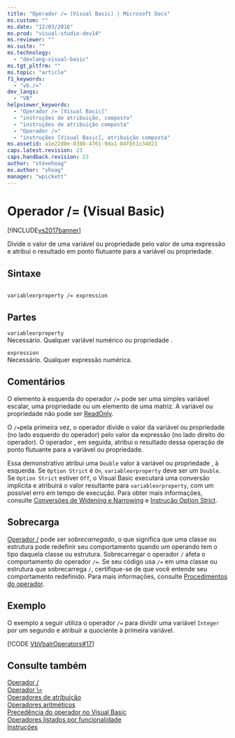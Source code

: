 ```yaml
---
title: "Operador /= (Visual Basic) | Microsoft Docs"
ms.custom: ""
ms.date: "12/03/2016"
ms.prod: "visual-studio-dev14"
ms.reviewer: ""
ms.suite: ""
ms.technology: 
  - "devlang-visual-basic"
ms.tgt_pltfrm: ""
ms.topic: "article"
f1_keywords: 
  - "vb./="
dev_langs: 
  - "VB"
helpviewer_keywords: 
  - "Operador /= [Visual Basic]"
  - "instruções de atribuição, composto"
  - "instruções de atribuição composta"
  - "Operador /="
  - "instruções [Visual Basic], atribuição composta"
ms.assetid: a1e22d0e-8380-4761-9da1-84fb51c34821
caps.latest.revision: 23
caps.handback.revision: 23
author: "stevehoag"
ms.author: "shoag"
manager: "wpickett"
---
```

# Operador /= (Visual Basic)
[!INCLUDE[vs2017banner](../../../csharp/includes/vs2017banner.md)]

Divide o valor de uma variável ou propriedade pelo valor de uma expressão e atribui o resultado em ponto flutuante para a variável ou propriedade.  
  
## Sintaxe  
  
```  
  
variableorproperty /= expression  
```  
  
## Partes  
 `variableorproperty`  
 Necessário.  Qualquer variável numérico ou propriedade .  
  
 `expression`  
 Necessário.  Qualquer expressão numérica.  
  
## Comentários  
 O elemento à esquerda do operador `/=` pode ser uma simples variável escalar, uma propriedade ou um elemento de uma matriz.  A variável ou propriedade não pode ser [ReadOnly](../../../visual-basic/language-reference/modifiers/readonly.md).  
  
 O `/=`pela primeira vez, o operador divide o valor da variável ou propriedade \(no lado esquerdo do operador\) pelo valor da expressão \(no lado direito do operador\).   O operador , em seguida, atribui o resultado dessa operação de ponto flutuante para a variável ou propriedade.  
  
 Essa demonstrativo atribui uma `Double` valor à variável ou propriedade , à esquerda.  Se `Option Strict` é `On`, `variableorproperty` deve ser um `Double`.  Se `Option Strict` estiver `Off`, o Visual Basic executará uma conversão implícita e atribuirá o valor resultante para `variableorproperty`, com um possível erro em tempo de execução.  Para obter mais informações, consulte [Conversões de Widening e Narrowing](../../../visual-basic/programming-guide/language-features/data-types/widening-and-narrowing-conversions.md) e [Instrução Option Strict](../../../visual-basic/language-reference/statements/option-strict-statement.md).  
  
## Sobrecarga  
 [Operador \/](../../../visual-basic/language-reference/operators/floating-point-division-operator.md) pode ser *sobrecarregado*, o que significa que uma classe ou estrutura pode redefinir seu comportamento quando um operando tem o tipo daquela classe ou estrutura.  Sobrecarregar o operador `/` afeta o comportamento do operador `/=`.  Se seu código usa `/=` em uma classe ou estrutura que sobrecarrega `/`, certifique\-se de que você entende seu comportamento redefinido.  Para mais informações, consulte [Procedimentos do operador](../../../visual-basic/programming-guide/language-features/procedures/operator-procedures.md).  
  
## Exemplo  
 O exemplo a seguir utiliza o operador `/=` para dividir uma variável `Integer` por um segundo e atribuir a quociente à primeira variável.  
  
 [!CODE [VbVbalrOperators#17](../CodeSnippet/VS_Snippets_VBCSharp/VbVbalrOperators#17)]  
  
## Consulte também  
 [Operador \/](../../../visual-basic/language-reference/operators/floating-point-division-operator.md)   
 [Operador \\\=](../../../visual-basic/language-reference/operators/subtraction-assignment-operator.md)   
 [Operadores de atribuição](../../../visual-basic/language-reference/operators/assignment-operators.md)   
 [Operadores aritméticos](../../../visual-basic/programming-guide/language-features/operators-and-expressions/arithmetic-operators.md)   
 [Precedência do operador no Visual Basic](../../../visual-basic/language-reference/operators/operator-precedence.md)   
 [Operadores listados por funcionalidade](../../../visual-basic/language-reference/operators/operators-listed-by-functionality.md)   
 [Instruções](../../../visual-basic/programming-guide/language-features/statements.md)